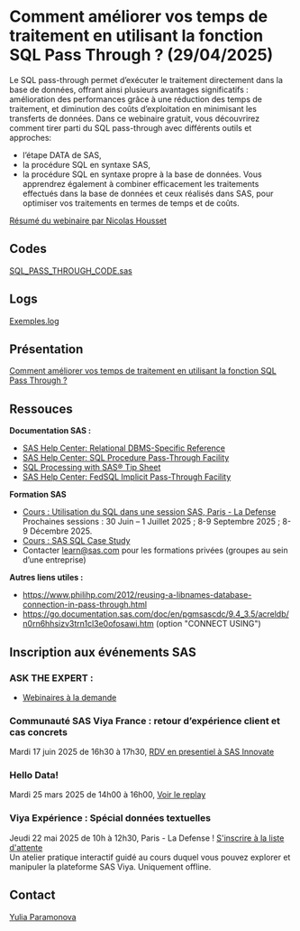 # Comment améliorer vos temps de traitement en utilisant la fonction SQL Pass Through ? (29/04/2025)

Le SQL pass-through permet d’exécuter le traitement directement dans la base de données, offrant ainsi plusieurs avantages significatifs : amélioration des performances grâce à une réduction des temps de traitement, et diminution des coûts d’exploitation en minimisant les transferts de données.
Dans ce webinaire gratuit, vous découvrirez comment tirer parti du SQL pass-through avec différents outils et approches:
- l’étape DATA de SAS,
- la procédure SQL en syntaxe SAS,
- la procédure SQL en syntaxe propre à la base de données.
Vous apprendrez également à combiner efficacement les traitements effectués dans la base de données et ceux réalisés dans SAS, pour optimiser vos traitements en termes de temps et de coûts.

[Résumé du webinaire par Nicolas Housset](https://www.nicolas-housset.fr/jai-suivi-le-webinaire-sas-sur-le-sql-pass-through-voici-comment-optimiser-vos-traitements/)

## Codes
[SQL_PASS_THROUGH_CODE.sas](./SQL_PASS_THROUGH_CODE.sas)

## Logs
[Exemples.log](./)

## Présentation
[Comment améliorer vos temps de traitement en utilisant la fonction SQL Pass Through ? ](https://view.highspot.com/viewer/4c157fed590956a8e3842319568e7d23)
## Ressouces
**Documentation SAS :**
- [SAS Help Center: Relational DBMS-Specific Reference](https://go.documentation.sas.com/doc/en/pgmsascdc/v_061/acreldb/p1ptiwdmf283agn1izn4f456tkjn.htm)
- [SAS Help Center: SQL Procedure Pass-Through Facility](https://go.documentation.sas.com/doc/en/lrcon/9.4/n1kbstf7vw0qcjn1ibfc8c78a9lc.htm)
- [SQL Processing with SAS® Tip Sheet](https://support.sas.com/content/dam/SAS/support/en/books/sas-certified-professional-prep-guide-advanced/professional-prep-guide-tip-sheets.pdf)
- [SAS Help Center: FedSQL Implicit Pass-Through Facility](https://go.documentation.sas.com/doc/en/pgmsascdc/9.4_3.5/fedsqlref/n0pfc9yk3gguj0n1xa57yscnwi3s.htm)

**Formation SAS**
- [Cours : Utilisation du SQL dans une session SAS, Paris - La Defense](https://learn.sas.com/course/view.php?id=208)  
Prochaines sessions : 30 Juin – 1 Juillet 2025 ; 8-9 Septembre 2025 ; 8-9 Décembre 2025.
- [Cours : SAS SQL Case Study](https://learn.sas.com/course/view.php?id=7247)
- Contacter learn@sas.com pour les formations privées (groupes au sein d’une entreprise)

**Autres liens utiles :**  
- https://www.philihp.com/2012/reusing-a-libnames-database-connection-in-pass-through.html
- https://go.documentation.sas.com/doc/en/pgmsascdc/9.4_3.5/acreldb/n0rn6hhsizv3trn1cl3e0ofosawi.htm (option "CONNECT USING")

## 
## Inscription aux événements SAS
### ASK THE EXPERT : 
- [Webinaires à la demande](https://www.sas.com/fr_fr/learn/ask-the-expert-webinars.html#webinaires-%C3%A0-la-demande)

### Communauté SAS Viya France : retour d’expérience client et cas concrets
Mardi 17 juin 2025 de 16h30 à 17h30, [RDV en presentiel à SAS Innovate](https://www.sas.com/fr_fr/webinars/sas-viya-community.html)

### Hello Data! 
Mardi 25 mars 2025 de 14h00 à 16h00, [Voir le replay](https://www.sas.com/fr_fr/events/hello-data.html)

### Viya Expérience : Spécial données textuelles 
Jeudi 22 mai 2025 de 10h à 12h30, Paris - La Defense ! [S'inscrire à la liste d'attente](mailto:yulia.paramonova@sas.com?subject=Viya%20Experience%2022%20mai%202025%20Waiting%20List)  
Un atelier pratique interactif  guidé au cours duquel vous pouvez explorer et manipuler la plateforme SAS Viya. Uniquement offline.

## Contact
[Yulia Paramonova](https://www.linkedin.com/in/yulia-paramonova/)
